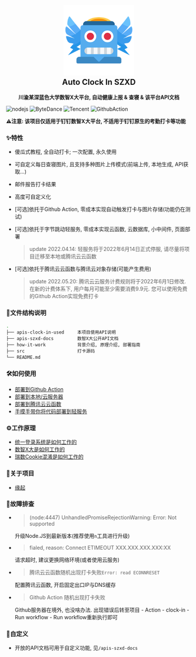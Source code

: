 <h2 align="center">
<img src="./how-it-work/img/logo.png" width="192" height="192"/>
<br/>Auto Clock In SZXD
</h2>

<p align="center"><strong>川渝某深蓝色大学数智X大平台, 自动健康上报 & 查寝 & 该平台API文档</strong></p>

![nodejs](https://img.shields.io/badge/Node\.js-339933?style=flat-square&logo=Node.JS&logoColor=white) ![ByteDance](https://img.shields.io/badge/ByteInspire-3c8cff?style=flat-square&logo=ByteDance&logoColor=white) ![Tencent](https://img.shields.io/badge/TencentCloud-1261fe?style=flat-square&logo=GoogleCloud&logoColor=white) ![GithubAction](https://img.shields.io/badge/Github%20Action-181717?style=flat-square&logo=github&logoColor=white)

**⚠️注意: 该项目仅适用于钉钉数智X大平台, 不适用于钉钉原生的考勤打卡等功能**

### ✨特性

- 傻瓜式教程, 全自动打卡; 一次配置, 永久使用
- 可自定义每日查寝图片, 且支持多种图片上传模式(前端上传, 本地生成, API获取...)
- 邮件报告打卡结果
- 高度可自定义化
- [可选]依托于Github Action, 零成本实现自动触发打卡与图片存储(功能仍在测试)
- [可选]依托于字节跳动轻服务, 零成本实现云函数, 云数据库, 小中间件, 页面部署
  
  > update 2022.04.14: 轻服务将于2022年6月14日正式停服, 请尽量将项目迁移至本地或腾讯云云函数
- [可选]依托于腾讯云云函数与腾讯云对象存储(可能产生费用)

  > update 2022.05.20: 腾讯云云服务计费规则将于2022年6月1日修改. 在新的计费体系下, 用户每月可能至少需要消费9.9元. 您可以使用免费的Github Action实现免费打卡

### 📁文件结构说明

```bash
.
├── apis-clock-in-used     本项目使用API说明
├── apis-szxd-docs         数智X大公开API文档
├── how-it-work            背景介绍, 原理介绍, 部署指南
├── src                    打卡源码
└── README.md
```

### 🛠️如何使用

- [部署到Github Action](./how-it-work/部署到GithubAction.md)
- [部署到本地/云服务器](./how-it-work/部署到本地与云服务器.md)
- [部署到腾讯云云函数](./how-it-work/部署到腾讯云云函数.md)
- [手摸手带你将代码部署到轻服务](./how-it-work/部署到轻服务.md)

### ⚙️工作原理

- [统一登录系统是如何工作的](./how-it-work/统一登录系统是如何工作的.md)
- [数智X大是如何工作的](./how-it-work/数智X大是如何工作的.md)
- [瑞数Cookie混淆是如何工作的](./how-it-work/瑞数COOKIE混淆是如何工作的.md)

### 🤔关于项目

- [缘起](./how-it-work/缘起.md)

### 🤕故障排查

- > (node:4447) UnhandledPromiseRejectionWarning: Error: Not supported

  升级Node.JS到最新版本(推荐使用`n`工具进行升级)
- > fialed, reason: Connect ETIMEOUT XXX.XXX.XXX.XXX:XX

  请求超时, 建议更换网络环境(或者使用云服务)

- > 腾讯云云函数随机出现打卡失败`Error: read ECONNRESET`

  配置腾讯云函数, 开启固定出口IP与DNS缓存

- > Github Action 随机出现打卡失败

  Github服务器在境外, 也没啥办法. 出现错误后转至项目 - Action - clock-in - Run workflow - Run workflow重新执行即可

### 💄自定义

- 开放的API文档可用于自定义功能, 见`/apis-szxd-docs`

